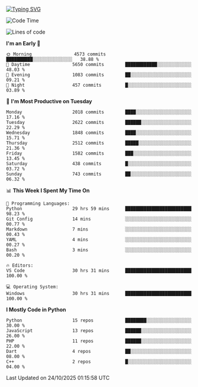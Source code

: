 [![Typing SVG](https://readme-typing-svg.demolab.com?font=Fira+Code&pause=1000&color=F7F7F7&random=false&width=435&lines=Hi+%F0%9F%91%8B%2C+I'm+Rafiu+Sidqi;Junior+Backend+Developer)](https://git.io/typing-svg)
<!--START_SECTION:waka-->
![Code Time](http://img.shields.io/badge/Code%20Time-1%2C144%20hrs%2039%20mins-blue)

![Lines of code](https://img.shields.io/badge/From%20Hello%20World%20I%27ve%20Written-3.9%20million%20lines%20of%20code-blue)

**I'm an Early 🐤** 

```text
🌞 Morning                4573 commits        ██████████░░░░░░░░░░░░░░░   38.88 % 
🌆 Daytime                5650 commits        ████████████░░░░░░░░░░░░░   48.03 % 
🌃 Evening                1083 commits        ██░░░░░░░░░░░░░░░░░░░░░░░   09.21 % 
🌙 Night                  457 commits         █░░░░░░░░░░░░░░░░░░░░░░░░   03.89 % 
```
📅 **I'm Most Productive on Tuesday** 

```text
Monday                   2018 commits        ████░░░░░░░░░░░░░░░░░░░░░   17.16 % 
Tuesday                  2622 commits        ██████░░░░░░░░░░░░░░░░░░░   22.29 % 
Wednesday                1848 commits        ████░░░░░░░░░░░░░░░░░░░░░   15.71 % 
Thursday                 2512 commits        █████░░░░░░░░░░░░░░░░░░░░   21.36 % 
Friday                   1582 commits        ███░░░░░░░░░░░░░░░░░░░░░░   13.45 % 
Saturday                 438 commits         █░░░░░░░░░░░░░░░░░░░░░░░░   03.72 % 
Sunday                   743 commits         ██░░░░░░░░░░░░░░░░░░░░░░░   06.32 % 
```


📊 **This Week I Spent My Time On** 

```text
💬 Programming Languages: 
Python                   29 hrs 59 mins      █████████████████████████   98.23 % 
Git Config               14 mins             ░░░░░░░░░░░░░░░░░░░░░░░░░   00.77 % 
Markdown                 7 mins              ░░░░░░░░░░░░░░░░░░░░░░░░░   00.43 % 
YAML                     4 mins              ░░░░░░░░░░░░░░░░░░░░░░░░░   00.27 % 
Bash                     3 mins              ░░░░░░░░░░░░░░░░░░░░░░░░░   00.20 % 

🔥 Editors: 
VS Code                  30 hrs 31 mins      █████████████████████████   100.00 % 

💻 Operating System: 
Windows                  30 hrs 31 mins      █████████████████████████   100.00 % 
```

**I Mostly Code in Python** 

```text
Python                   15 repos            ████████░░░░░░░░░░░░░░░░░   30.00 % 
JavaScript               13 repos            ██████░░░░░░░░░░░░░░░░░░░   26.00 % 
PHP                      11 repos            ██████░░░░░░░░░░░░░░░░░░░   22.00 % 
Dart                     4 repos             ██░░░░░░░░░░░░░░░░░░░░░░░   08.00 % 
C++                      2 repos             █░░░░░░░░░░░░░░░░░░░░░░░░   04.00 % 
```




 Last Updated on 24/10/2025 01:15:58 UTC
<!--END_SECTION:waka-->

